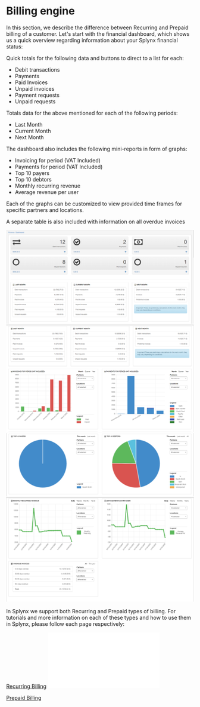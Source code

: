 Billing engine
==========

In this section, we describe the difference between Recurring and Prepaid billing of a customer.
Let's start with the financial dashboard, which shows us a quick overview regarding information about your Splynx financial status:

Quick totals for the following data and buttons to direct to a list for each:

* Debit transactions
* Payments
* Paid Invoices
* Unpaid invoices
* Payment requests
* Unpaid requests


Totals data for the above mentioned for each of the following periods:

* Last Month
* Current Month
* Next Month

The dashboard also includes the following mini-reports in form of graphs:

* Invoicing for period (VAT Included)
* Payments for period (VAT Included)
* Top 10 payers
* Top 10 debtors
* Monthly recurring revenue
* Average revenue per user

Each of the graphs can be customized to view provided time frames for specific partners and locations.

A separate table is also included with information on all overdue invoices


![Finance dashboard](finance_dashboard_3.png)
![Finance dashboard](finance_dashboard_4.png)
![Finance dashboard](finance_dashboard_5.png)
![Finance dashboard](finance_dashboard_6.png)


In Splynx we support both Recurring and Prepaid types of billing. For tutorials and more information on each of these types and how to use them in Splynx, please follow each page respectively:


[Recurring Billing](finance/billing_engine/recurring/recurring_billing.md)
![Recurring Billing](finance/billing_engine/recurring/recurring_billing.md)


[Prepaid Billing](finance/billing_engine/prepaid/prepaid_billing.md)
